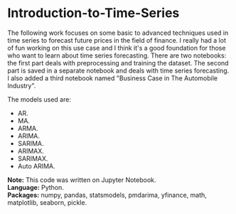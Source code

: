 # Introduction-to-Time-Series

The following work focuses on some basic to advanced techniques used in time series to forecast future prices in the field of finance. I really had a lot of fun working on this use case and I think it's a good foundation for those who want to learn about time series forecasting. There are two notebooks: the first part deals with preprocessing and training the dataset. The second part is saved in a separate notebook and deals with time series forecasting. 
I also added a third notebook named "Business Case in The Automobile Industry".

The models used are:
- AR.
- MA.
- ARMA.
- ARIMA.
- SARIMA.
- ARIMAX.
- SARIMAX.
- Auto ARIMA.

**Note:** This code was written on Jupyter Notebook.  
**Language:** Python.  
**Packages:** numpy, pandas, statsmodels, pmdarima, yfinance, math, matplotlib, seaborn, pickle.
